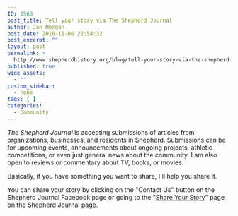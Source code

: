 ```yaml
---
ID: 1563
post_title: Tell your story via The Shepherd Journal
author: Jon Morgan
post_date: 2016-11-06 22:54:32
post_excerpt: ""
layout: post
permalink: >
  http://www.shepherdhistory.org/blog/tell-your-story-via-the-shepherd-journal/
published: true
wide_assets:
  - ""
custom_sidebar:
  - none
tags: [ ]
categories:
  - Community
---
```

<em>The Shepherd Journal</em> is accepting submissions of articles from organizations, businesses, and residents in Shepherd. Submissions can be for upcoming events, announcements about ongoing projects, athletic competitions, or even just general news about the community. I am also open to reviews or commentary about TV, books, or movies.

Basically, if you have something you want to share, I'll help you share it.

You can share your story by clicking on the "Contact Us" button on the Shepherd Journal Facebook page or going to the "<a href="http://www.shepherdhistory.org/shepherdjournal/submit-your-story/">Share Your Story</a>" page on the Shepherd Journal page.